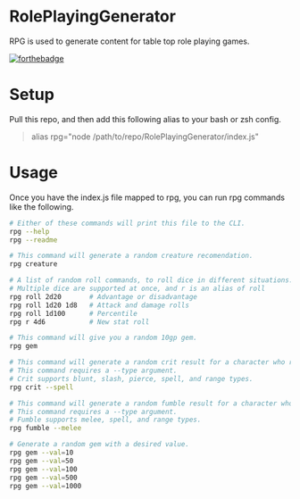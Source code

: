 # RolePlayingGenerator
RPG is used to generate content for table top role playing games.

[![forthebadge](https://forthebadge.com/images/badges/made-with-javascript.svg)](https://forthebadge.com)

# Setup
Pull this repo, and then add this following alias to your bash or zsh config.
>alias rpg="node /path/to/repo/RolePlayingGenerator/index.js"

# Usage
Once you have the index.js file mapped to rpg, you can run rpg commands like the following.

```bash
# Either of these commands will print this file to the CLI.
rpg --help
rpg --readme
```

```bash
# This command will generate a random creature recomendation.
rpg creature
```

```bash
# A list of random roll commands, to roll dice in different situations.
# Multiple dice are supported at once, and r is an alias of roll
rpg roll 2d20       # Advantage or disadvantage
rpg roll 1d20 1d8   # Attack and damage rolls
rpg roll 1d100      # Percentile
rpg r 4d6           # New stat roll
```

```bash
# This command will give you a random 10gp gem.
rpg gem
```

```bash
# This command will generate a random crit result for a character who rolled a 20 on their spell attack role.
# This command requires a --type argument.
# Crit supports blunt, slash, pierce, spell, and range types.
rpg crit --spell
```

```bash
# This command will generate a random fumble result for a character who rolled a 1 on their melee attack role.
# This command requires a --type argument.
# Fumble supports melee, spell, and range types.
rpg fumble --melee
```

```bash
# Generate a random gem with a desired value.
rpg gem --val=10
rpg gem --val=50
rpg gem --val=100
rpg gem --val=500
rpg gem --val=1000
```